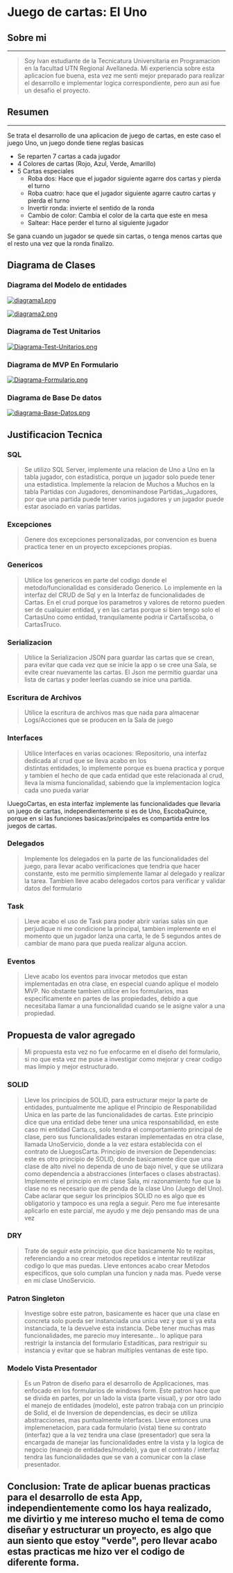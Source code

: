 # Juego de cartas: El Uno

## Sobre mi
------------
> Soy Ivan estudiante de la Tecnicatura Universitaria en Programacion en la facultad UTN Regional Avellaneda. 
Mi experiencia sobre esta aplicacion fue buena, esta vez me senti mejor preparado para realizar 
el desarrollo e implementar logica correspondiente, pero aun asi fue un desafio el proyecto.

## Resumen
------------
Se trata el desarrollo de una aplicacion de juego de cartas, en este caso
el juego Uno, un juego donde tiene reglas basicas
* Se reparten 7 cartas a cada jugador
* 4 Colores de cartas (Rojo, Azul, Verde, Amarillo)
* 5 Cartas especiales
  - Roba dos: Hace que el jugador siguiente agarre dos cartas y pierda el turno
  - Roba cuatro: hace que el jugador siguiente agarre cautro cartas y pierda el turno
  - Invertir ronda: invierte el sentido de la ronda
  - Cambio de color: Cambia el color de la carta que este en mesa
  - Saltear: Hace perder el turno al siguiente jugador
  
Se gana cuando un jugador se quede sin cartas, o tenga menos cartas que el resto
una vez que la ronda finalizo.

## Diagrama de Clases

### Diagrama del Modelo de entidades
[![diagrama1.png](https://i.postimg.cc/YCJt4gXp/diagrama1.png)](https://postimg.cc/gxqCQwF5)

[![diagrama2.png](https://i.postimg.cc/WzWvsJFc/diagrama2.png)](https://postimg.cc/K3MVNjD0)

### Diagrama de Test Unitarios
[![Diagrama-Test-Unitarios.png](https://i.postimg.cc/qRGrZFpR/Diagrama-Test-Unitarios.png)](https://postimg.cc/BLtRjML9)

### Diagrama de MVP En Formulario
[![Diagrama-Formulario.png](https://i.postimg.cc/QN0sQv6Y/Diagrama-Formulario.png)](https://postimg.cc/F1d2mCX0)

### Diagrama de Base De datos 
[![diagrama-Base-Datos.png](https://i.postimg.cc/XJW3LWSm/diagrama-Base-Datos.png)](https://postimg.cc/gwgfcf0H)


## Justificacion Tecnica

### SQL
> Se utilizo SQL Server, implemente una relacion de Uno a Uno en la tabla jugador, con estadistica, porque un jugador solo puede tener una estadistica.
Implemente la relacion de Muchos a Muchos en la tabla Partidas con Jugadores, denominandose Partidas_Jugadores, por que una partida puede tener varios jugadores y un jugador puede estar asociado en varias partidas.

### Excepciones
> Genere dos excepciones personalizadas, por convencion es buena practica tener en un proyecto excepciones propias.

### Genericos
> Utilice los genericos en parte del codigo donde el metodo/funcionalidad es considerado Generico. Lo implemente en la interfaz del CRUD de Sql y en la Interfaz de funcionalidades de Cartas. En el crud porque los parametros y valores de retorno pueden ser de cualquier entidad, y en las cartas porque si bien tengo solo el CartasUno como entidad, tranquilamente podria ir CartaEscoba, o CartasTruco.

### Serializacion
> Utilice la Serializacion JSON para guardar las cartas que se crean, para evitar que cada vez que se inicie la app o se cree una Sala, se evite crear nuevamente las cartas. El Json me permitio guardar una lista de cartas y poder leerlas cuando se inice una partida.

### Escritura de Archivos
> Utilice la escritura de archivos mas que nada para almacenar Logs/Acciones que se producen en la Sala de juego

### Interfaces
> Utilice Interfaces en varias ocaciones:
  IRepositorio, una interfaz dedicada al crud que se lleva acabo en los     
     distintas entidades, lo implemente porque es buena practica y porque y        tambien el hecho de que cada entidad que este relacionada al crud, lleva 
     la misma funcionalidad, sabiendo que la implementacion logica cada uno 
     pueda variar 

  IJuegoCartas, en esta interfaz implemente las funcionalidades que llevaria     un juego de cartas, independientemente si es de Uno, EscobaQuince, porque en 
  si las funciones basicas/principales es compartida entre los juegos de 
  cartas.

### Delegados
> Implemente los delegados en la parte de las funcionalidades del juego, para llevar acabo verificaciones que tendria que hacer constante, esto me permitio simplemente llamar al delegado y realizar la tarea. Tambien lleve acabo delegados cortos para verificar y validar datos del formulario 

### Task 
> Lleve acabo el uso de Task para poder abrir varias salas sin que perjudique ni me condicione la principal, tambien implemente en el momento que un jugador lanza una carta, le de 5 segundos antes de cambiar de mano para que pueda realizar alguna accion.

### Eventos
> Lleve acabo los eventos para invocar metodos que estan implementadas en otra clase, en especial cuando aplique el modelo MVP. No obstante tambien utilice en los formularios, mas especificamente en partes de las propiedades, debido a que necesitaba llamar a una funcionalidad cuando se le asigne valor a una propiedad.

## Propuesta de valor agregado
> Mi propuesta esta vez no fue enfocarme en el diseño del formulario, si no que esta vez me puse a investigar como mejorar y crear codigo mas limpio y mejor estructurado. 
### SOLID
> Lleve los principios de SOLID, para estructurar mejor la parte de entidades, puntualmente me aplique el Principio de Responabilidad Unica
en las parte de las funcionalidades de cartas. Este principio dice que una entidad debe tener una unica responsabilidad, en este caso
mi entidad Carta.cs, solo tendra el comportamiento principal de clase, pero sus funcionalidades estaran implementadas en otra clase, llamada UnoServicio, donde a la vez estara establecida con el contrato de IJuegosCarta. 
> Principio de inversion de Dependencias: este es otro principio de SOLID, donde basicamente dice que una clase de alto nivel no dependa de uno de bajo nivel, y que se utilizara como dependencia a abstracciones (interfaces o clases abstractas). Implemente el principio en mi clase Sala, mi razonamiento fue que la clase no es necesario que de penda de la clase Uno (Juego del Uno).
> Cabe aclarar que seguir los principios SOLID no es algo que es obligatorio y tampoco es una regla a seguir. Pero me fue interesante aplicarlo en este parcial, me ayudo y me dejo pensando mas de una vez

### DRY
> Trate de seguir este principio, que dice basicamente No te repitas, referenciando a no crear metodos repetidos e intentar reutilizar codigo lo que mas puedas. Lleve entonces acabo crear Metodos especificos, que solo cumplan una funcion y nada mas. Puede verse en mi clase UnoServicio.

### Patron Singleton
> Investige sobre este patron, basicamente es hacer que una clase en concreta solo pueda ser instanciada una unica vez y que si ya esta instanciada, te la devuelve esta instancia. Debe tener muchas mas funcionalidades, me parecio muy interesante... lo aplique para restrigir la instancia del formulario Estaditicas, para restriguir su instancia y evitar que se habran multiples ventanas de este tipo.

### Modelo Vista Presentador
> Es un Patron de diseño para el desarrollo de Applicaciones, mas enfocado en los formularios de windows form. Este patron hace que se divida en partes, por un lado la vista (parte visual), y por otro lado el manejo de entidades (modelo), este patron trabaja con un principio de Solid, el de Inversion de dependencias, es decir se utiliza abstracciones, mas puntualmente interfaces.
Lleve entonces una implemenetacion, para cada formulario (vista) tiene su contrato (interfaz) que a la vez tendra una clase (presentador) que sera la encargada de manejar las funcionalidades entre la vista y la logica de negocio (manejo de entidades/modelo), ya que el contrato / interfaz tendra las funcionalidades que se van a comunicar con la clase presentador.

## Conclusion: Trate de aplicar buenas practicas para el desarrollo de esta App, independientemente como los haya realizado, me divirtio y me intereso mucho el tema de como diseñar y estructurar un proyecto, es algo que aun siento que estoy "verde", pero llevar acabo estas practicas me hizo ver el codigo de diferente forma.
